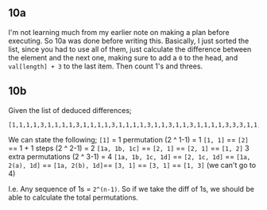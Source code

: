## 10a
I'm not learning much from my earlier note on making a plan before executing. So 10a was done before writing this.
Basically, I just sorted the list, since you had to use all of them, just calculate the difference between the element and the next one, making sure to add a `0` to the head, and `val[length] + 3` to the last item. Then count 1's and threes.

## 10b
Given the list of deduced differences;
```
[1,1,1,1,3,1,1,1,1,3,1,1,1,1,3,1,1,1,1,3,1,1,3,1,1,3,1,1,1,1,3,3,3,1,1,1,1,3,3,1,1,1,1,3,1,1,3,1,3,3,1,1,1,1,3,3,1,1,3,1,1,1,1,3,1,1,1,3,1,1,1,1,3,1,1,1,3,1,1,3,1,1,1,1,3,1,1,1,1,3,1,3,1,1,1,1,3]
```
We can state the following;
`[1]` = 1 permutation (2 ^ 1-1) = 1
`[1, 1]` == `[2]` == 1 + 1 steps (2 ^ 2-1) = 2
`[1a, 1b, 1c]` == `[2, 1]` == `[2, 1]` == `[1, 2]` 3 extra permutations (2 ^ 3-1) = 4
`[1a, 1b, 1c, 1d]` == `[2, 1c, 1d]` == `[1a, 2(a), 1d]` == `[1a, 2(b), 1d]`== `[3, 1]` == `[3, 1]` == `[1, 3]` (we can't go to 4)

I.e. Any sequence of 1s = `2^(n-1)`. So if we take the diff of 1s, we should be able to calculate the total permutations.


